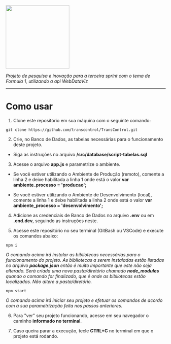<img src="https://i.postimg.cc/gwB8hjsS/1.png" width="200px">

_Projeto de pesquisa e inovação para a terceira sprint com o tema de Formula 1, utilizando a api WebDataViz_

<hr>

# Como usar

1. Clone este repositório em sua máquina com o seguinte comando:

  ```
  git clone https://github.com/transcontrol/TransControl.git
  ``` 

2. Crie, no Banco de Dados, as tabelas necessárias para o funcionamento deste projeto.

  - Siga as instruções no arquivo **/src/database/script-tabelas.sql**

3. Acesse o arquivo **app.js** e parametrize o ambiente.

  - Se você estiver utilizando o Ambiente de Produção (remoto), comente a linha 2 e deixe habilitada a linha 1 onde está o valor **var ambiente_processo = 'producao';**

  - Se você estiver utilizando o Ambiente de Desenvolvimento (local), comente a linha 1 e deixe habilitada a linha 2 onde está o valor **var ambiente_processo = 'desenvolvimento';**

4. Adicione as credenciais de Banco de Dados no arquivo **.env** ou em **.end.dev**, seguindo as instruções neste.

5. Acesse este repositório no seu terminal (GitBash ou VSCode) e execute os comandos abaixo:

```
npm i
``` 
_O comando acima irá instalar as bibliotecas necessárias para o funcionamento do projeto. As bibliotecas a serem instaladas estão listadas no arquivo **package.json** então é muito importante que este não seja alterado. Será criada uma nova pasta/diretório chamado **node_modules** quando o comando for finalizado, que é onde as bibliotecas estão localizadas. Não altere a pasta/diretório._

```
npm start
``` 

_O comando acima irá iniciar seu projeto e efetuar os comandos de acordo com a sua parametrização feita nos passos anteriores._

6. Para "ver" seu projeto funcionando, acesse em seu navegador o caminho **informado no terminal**.

7. Caso queira parar a execução, tecle **CTRL+C** no terminal em que o projeto está rodando.


